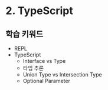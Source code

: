 # 2. TypeScript

## 학습 키워드

- REPL
- TypeScript
  - Interface vs Type
  - 타입 추론
  - Union Type vs Intersection Type
  - Optional Parameter

<br/>

